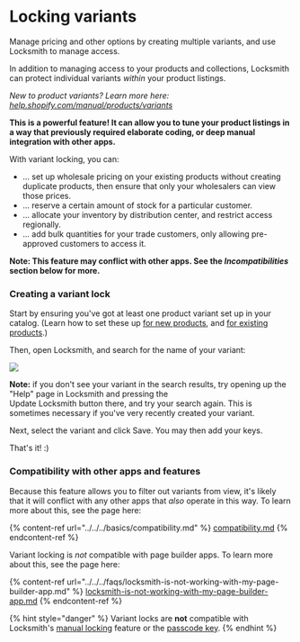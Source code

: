 # Locking variants

Manage pricing and other options by creating multiple variants, and use Locksmith to manage access.

In addition to managing access to your products and collections, Locksmith can protect individual variants _within_ your product listings.

_New to product variants? Learn more here:_ [_help.shopify.com/manual/products/variants_](https://help.shopify.com/manual/products/variants)

**This is a powerful feature! It can allow you to tune your product listings in a way that previously required elaborate coding, or deep manual integration with other apps.**

With variant locking, you can:

* ... set up wholesale pricing on your existing products without creating duplicate products, then ensure that only your wholesalers can view those prices.
* ... reserve a certain amount of stock for a particular customer.
* ... allocate your inventory by distribution center, and restrict access regionally.
* ... add bulk quantities for your trade customers, only allowing pre-approved customers to access it.

**Note: This feature may conflict with other apps. See the&#x20;**_**Incompatibilities**_**&#x20;section below for more.**

### Creating a variant lock

Start by ensuring you've got at least one product variant set up in your catalog. (Learn how to set these up [for new products](https://help.shopify.com/manual/products/variants#creating-variants-for-a-new-product), and [for existing products](https://help.shopify.com/manual/products/variants#creating-additional-variants-of-an-existing-product).)

Then, open Locksmith, and search for the name of your variant:

![](https://d33v4339jhl8k0.cloudfront.net/docs/assets/5ddd799f2c7d3a7e9ae472fc/images/5e27859104286364bc9436df/5e278590ee4e7.png)

**Note:** if you don't see your variant in the search results, try opening up the "Help" page in Locksmith and pressing the \
Update Locksmith button there, and try your search again. This is sometimes necessary if you've very recently created your variant.

Next, select the variant and click Save. You may then add your keys.

That's it! :)

### Compatibility with other apps and features

Because this feature allows you to filter out variants from view, it's likely that it will conflict with any other apps that _also_ operate in this way. To learn more about this, see the page here:

{% content-ref url="../../../basics/compatibility.md" %}
[compatibility.md](../../../basics/compatibility.md)
{% endcontent-ref %}

Variant locking is _not_ compatible with page builder apps. To learn more about this, see the page here:

{% content-ref url="../../../faqs/locksmith-is-not-working-with-my-page-builder-app.md" %}
[locksmith-is-not-working-with-my-page-builder-app.md](../../../faqs/locksmith-is-not-working-with-my-page-builder-app.md)
{% endcontent-ref %}

{% hint style="danger" %}
Variant locks are **not** compatible with Locksmith's [manual locking](../manual-mode.md) feature or the [passcode key](../../../keys/passcode-keys.md).&#x20;
{% endhint %}
